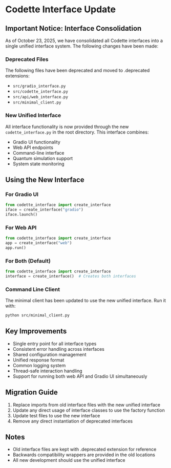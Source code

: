 # Codette Interface Update

## Important Notice: Interface Consolidation

As of October 23, 2025, we have consolidated all Codette interfaces into a single unified interface system. The following changes have been made:

### Deprecated Files
The following files have been deprecated and moved to .deprecated extensions:
- `src/gradio_interface.py`
- `src/codette_interface.py`
- `src/api/web_interface.py`
- `src/minimal_client.py`

### New Unified Interface
All interface functionality is now provided through the new `codette_interface.py` in the root directory. This interface combines:
- Gradio UI functionality
- Web API endpoints
- Command-line interface
- Quantum simulation support
- System state monitoring

## Using the New Interface

### For Gradio UI
```python
from codette_interface import create_interface
iface = create_interface("gradio")
iface.launch()
```

### For Web API
```python
from codette_interface import create_interface
app = create_interface("web")
app.run()
```

### For Both (Default)
```python
from codette_interface import create_interface
interface = create_interface()  # Creates both interfaces
```

### Command Line Client
The minimal client has been updated to use the new unified interface. Run it with:
```bash
python src/minimal_client.py
```

## Key Improvements
- Single entry point for all interface types
- Consistent error handling across interfaces
- Shared configuration management
- Unified response format
- Common logging system
- Thread-safe interaction handling
- Support for running both web API and Gradio UI simultaneously

## Migration Guide
1. Replace imports from old interface files with the new unified interface
2. Update any direct usage of interface classes to use the factory function
3. Update test files to use the new interface
4. Remove any direct instantiation of deprecated interfaces

## Notes
- Old interface files are kept with .deprecated extension for reference
- Backwards compatibility wrappers are provided in the old locations
- All new development should use the unified interface